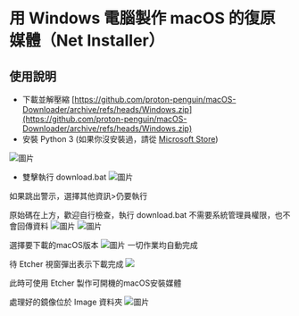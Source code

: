 # 用 Windows 電腦製作 macOS 的復原媒體（Net Installer）
## 使用說明

- 下載並解壓縮 [https://github.com/proton-penguin/macOS-Downloader/archive/refs/heads/Windows.zip](https://github.com/proton-penguin/macOS-Downloader/archive/refs/heads/Windows.zip)
- 安裝 Python 3 (如果你沒安裝過，請從 [Microsoft Store](https://www.microsoft.com/store/productid/9NRWMJP3717K?ocid=pdpshare))

![圖片](https://github.com/proton-penguin/macOS-Downloader/assets/142492829/1819c557-0432-492d-b145-aab1c4908d69)

- 雙擊執行 download.bat
![圖片](https://github.com/proton-penguin/macOS-Downloader/assets/142492829/ff269c18-20c6-47f7-8892-e0a7eeeea356)

如果跳出警示，選擇其他資訊>仍要執行

原始碼在上方，歡迎自行檢查，執行 download.bat 不需要系統管理員權限，也不會回傳資料
![圖片](https://github.com/proton-penguin/macOS-Downloader/assets/142492829/712fdfae-2aa9-4fc6-9117-9f47829b5210)
![圖片](https://github.com/proton-penguin/macOS-Downloader/assets/142492829/208ee012-5e36-4729-9dfb-b319340da781)

選擇要下載的macOS版本
![圖片](https://github.com/proton-penguin/macOS-Downloader/assets/142492829/dbe690bb-8623-4a12-8839-86b01ab508cd)
一切作業均自動完成

待 Etcher 視窗彈出表示下載完成
![](https://user-images.githubusercontent.com/142492829/268482033-5494aaa6-ccc2-4182-8ace-47959626d47d.png)

此時可使用 Etcher 製作可開機的macOS安裝媒體

處理好的鏡像位於 Image 資料夾
![圖片](https://github.com/proton-penguin/macOS-Downloader/assets/142492829/873f1d3c-0a07-45fb-9207-c99a4c88e691)


